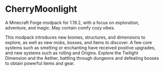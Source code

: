 # CherryMoonlight
A Minecraft Forge modpack for 1.19.2, with a focus on exploration, adventure, and magic. May contain comfy cozy vibes.

This modpack introduces new biomes, structures, and dimensions to explore, as well as new mobs, bosses, and items to discover. A few core systems such as smelting or enchanting have received positive upgrades, and new systems such as rolling and Origins. Explore the Twilight Dimension and the Aether, battling through dungeons and defeating bosses to obtain powerful items and gear.